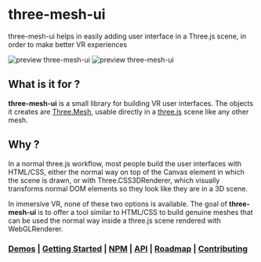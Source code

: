 # three-mesh-ui

three-mesh-ui helps in easily adding user interface in a Three.js scene, in order to make better VR experiences

![preview three-mesh-ui](https://felixmariotto.s3.eu-west-3.amazonaws.com/github_preview.jpg)
![preview three-mesh-ui](https://felixmariotto.s3.eu-west-3.amazonaws.com/github_preview.gif)

## What is it for ?

**three-mesh-ui** is a small library for building VR user interfaces. The objects it creates are [Three.Mesh](https://github.com/mrdoob/three.js/blob/dev/src/objects/Mesh.js), usable directly in a [three.js](https://threejs.org) scene like any other mesh.

## Why ?

In a normal three.js workflow, most people build the user interfaces with HTML/CSS, either the normal way on top of the Canvas element in which the scene is drawn, or with Three.CSS3DRenderer, which visually transforms normal DOM elements so they look like they are in a 3D scene.   

In immersive VR, none of these two options is available. The goal of **three-mesh-ui** is to offer a tool similar to HTML/CSS to build genuine meshes that can be used the normal way inside a three.js scene rendered with WebGLRenderer.

### [Demos](https://three-mesh-ui.herokuapp.com/) | [Getting Started](https://github.com/felixmariotto/three-mesh-ui/wiki/Getting-started) | [NPM](https://www.npmjs.com/package/three-mesh-ui) |  [API](https://github.com/felixmariotto/three-mesh-ui/wiki/API-documentation) | [Roadmap](https://github.com/felixmariotto/three-mesh-ui/wiki/Roadmap) | [Contributing](https://github.com/felixmariotto/three-mesh-ui/wiki/Contributing)
